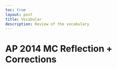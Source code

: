 ```yaml
---
toc: true
layout: post
title: Vocabular
description: Review of the vocabulary
---
```

# AP 2014 MC Reflection + Corrections